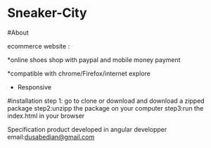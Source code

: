 # Sneaker-City

#About

ecommerce website :

*online shoes shop with paypal and mobile money payment 

*compatible with chrome/Firefox/internet explore

* Responsive

#installation 
step 1: go to clone or download and download a zipped package 
step2:unzipp the package on your computer 
step3:run the index.html in your browser 

Specification 
product developed in angular
 developper 
 email:dusabedian@gmail.com
